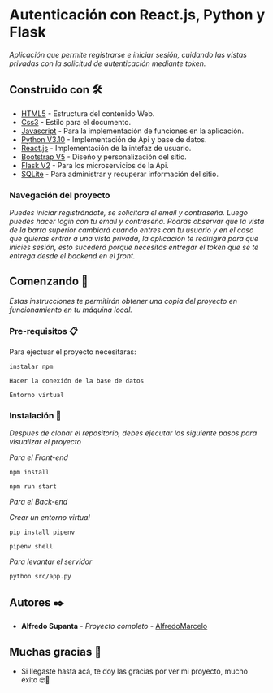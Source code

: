 # Autenticación con React.js, Python y Flask
_Aplicación que permite registrarse e iniciar sesión, cuidando las vistas privadas con la solicitud de autenticación mediante token._


## Construido con 🛠️

* [HTML5](https://developer.mozilla.org/es/docs/Web/HTML) - Estructura del contenido Web.
* [Css3](https://developer.mozilla.org/es/docs/Web/CSS) - Estilo para el documento.
* [Javascript](https://www.javascript.com/) - Para la implementación de funciones en la aplicación.
* [Python V3.10](https://www.python.org/) -  Implementación de Api y base de datos.
* [React.js](https://es.reactjs.org/) - Implementación de la intefaz de usuario. 
* [Bootstrap V5](https://getbootstrap.com/) - Diseño y personalización del sitio.
* [Flask V2](https://flask.palletsprojects.com/en/2.0.x/) - Para los microservicios de la Api.
* [SQLite](https://www.sqlite.org/index.html) - Para administrar y recuperar información del sitio.


### Navegación del proyecto
_Puedes iniciar registrándote, se solicitara el email y contraseña. Luego puedes hacer login con tu email y contraseña. Podrás observar que la vista de
la barra superior cambiará cuando entres con tu usuario y en el caso que quieras entrar a una vista privada, la aplicación te redirigirá para que inicies
sesión, esto sucederá porque necesitas entregar el token que se te entrega desde el backend en el front._



## Comenzando 🚀

_Estas instrucciones te permitirán obtener una copia del proyecto en funcionamiento en tu máquina local._

### Pre-requisitos 📋

Para ejectuar el proyecto necesitaras:

```
instalar npm
```

```
Hacer la conexión de la base de datos 
```

```
Entorno virtual
```

### Instalación 🔧

_Despues de clonar el repositorio, debes ejecutar los siguiente pasos para visualizar el proyecto_

_Para el Front-end_
```
npm install
```

```
npm run start
```
_Para el Back-end_

_Crear un entorno virtual_
```
pip install pipenv
```
```
pipenv shell
```

_Para levantar el servidor_

```
python src/app.py
```




## Autores ✒️

* **Alfredo Supanta** - *Proyecto completo* - [AlfredoMarcelo](https://github.com/alfredomarcelo)


## Muchas gracias 🎁 

* Si llegaste hasta acá, te doy las gracias por ver mi proyecto, mucho éxito 🤓📢
